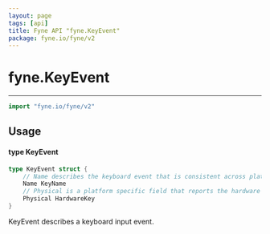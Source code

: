 ```yaml
---
layout: page
tags: [api]
title: Fyne API "fyne.KeyEvent"
package: fyne.io/fyne/v2
---
```


# fyne.KeyEvent
---
```go
import "fyne.io/fyne/v2"
```

## Usage

#### type KeyEvent

```go
type KeyEvent struct {
	// Name describes the keyboard event that is consistent across platforms.
	Name KeyName
	// Physical is a platform specific field that reports the hardware information of physical keyboard events.
	Physical HardwareKey
}
```

KeyEvent describes a keyboard input event.

